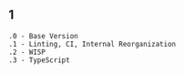 ## 1
    .0 - Base Version
    .1 - Linting, CI, Internal Reorganization
    .2 - WISP
    .3 - TypeScript